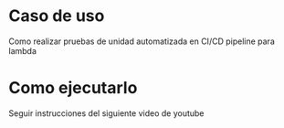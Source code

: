 # Caso de uso
Como realizar pruebas de unidad automatizada en CI/CD pipeline para lambda

# Como ejecutarlo
Seguir instrucciones del siguiente video de youtube
